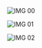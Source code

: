 ![IMG 00][0]

[0]: /path/to/img-00.jpg

![IMG 01][1]

[1]: /path/to/img-01.jpg (IMG 01 Title)

![IMG 02][2]

[2]: url/to/image-02 (IMG 02 Title)
